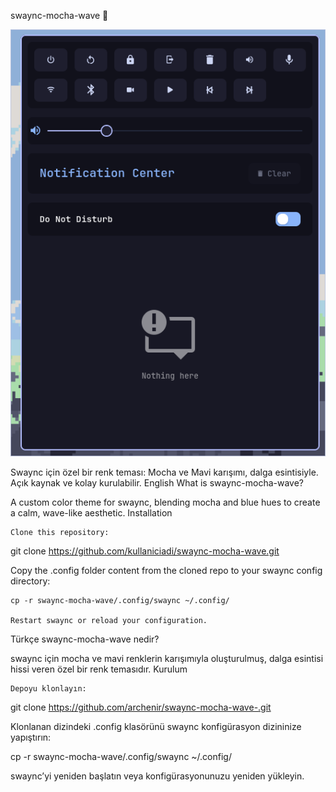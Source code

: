 swaync-mocha-wave 🌊

![Tema Önizleme](Screenshot_2025-07-17-20-29-53_7103.png)

Swaync için özel bir renk teması: Mocha ve Mavi karışımı, dalga esintisiyle.
Açık kaynak ve kolay kurulabilir.
English
What is swaync-mocha-wave?

A custom color theme for swaync, blending mocha and blue hues to create a calm, wave-like aesthetic.
Installation

    Clone this repository:

git clone https://github.com/kullaniciadi/swaync-mocha-wave.git

Copy the .config folder content from the cloned repo to your swaync config directory:

    cp -r swaync-mocha-wave/.config/swaync ~/.config/

    Restart swaync or reload your configuration.

Türkçe
swaync-mocha-wave nedir?

swaync için mocha ve mavi renklerin karışımıyla oluşturulmuş, dalga esintisi hissi veren özel bir renk temasıdır.
Kurulum

    Depoyu klonlayın:

git clone https://github.com/archenir/swaync-mocha-wave-.git

Klonlanan dizindeki .config klasörünü swaync konfigürasyon dizininize yapıştırın:

cp -r swaync-mocha-wave/.config/swaync ~/.config/

swaync’yi yeniden başlatın veya konfigürasyonunuzu yeniden yükleyin.
